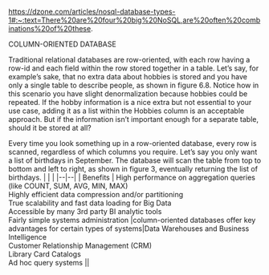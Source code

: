 https://dzone.com/articles/nosql-database-types-1#:~:text=There%20are%20four%20big%20NoSQL,are%20often%20combinations%20of%20these.

COLUMN-ORIENTED DATABASE

Traditional relational databases are row-oriented, with each row having a row-id and each field within the row stored together in a table. Let’s say, for example’s  sake, that no extra data about hobbies is stored and you have only a single table to  describe people, as shown in figure 6.8. Notice how in this scenario you have slight denormalization because hobbies could be repeated. If the hobby information is a nice extra but not essential to your use case, adding it as a list within the Hobbies column is an acceptable approach. But if the information isn’t important enough for a separate table, should it be stored at all?

Every time you look something up in a row-oriented database, every row is scanned, regardless of which columns you require. Let’s say you only want a list of birthdays in September. The database will scan the table from top to bottom and left to right, as shown in figure 3, eventually returning the list of birthdays.
|  |  |
|--|--|
| Benefits | High performance on aggregation queries (like COUNT, SUM, AVG, MIN, MAX) <br> Highly efficient data compression and/or partitioning<br>True scalability and fast data loading for Big Data<br>Accessible by many 3rd  party BI analytic tools <br> Fairly simple systems administration
|column-oriented databases offer key advantages for certain types of systems|Data Warehouses and Business Intelligence<br>Customer Relationship Management (CRM)<br>Library Card Catalogs<br>Ad hoc query systems
||
<!--stackedit_data:
eyJoaXN0b3J5IjpbLTUzNTg2ODk4M119
-->